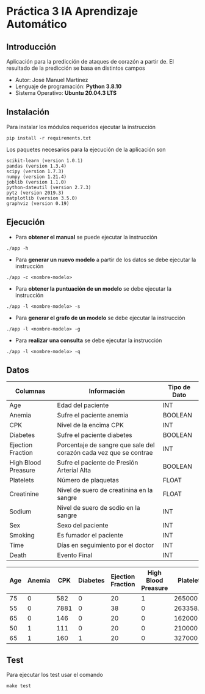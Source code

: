 # Práctica 3 IA Aprendizaje Automático

## Introducción
Aplicación para la predicción de ataques de corazón a partir de. El resultado de la predicción se basa en distintos campos

- Autor: José Manuel Martínez
- Lenguaje de programación: **Python 3.8.10**
- Sistema Operativo: **Ubuntu 20.04.3 LTS**

## Instalación
Para instalar los módulos requeridos ejecutar la instrucción
```
pip install -r requirements.txt
```

Los paquetes necesarios para la ejecución de la aplicación son
```
scikit-learn (version 1.0.1)
pandas (version 1.3.4)
scipy (version 1.7.3)
numpy (version 1.21.4)
joblib (version 1.1.0)
python-dateutil (version 2.7.3)
pytz (version 2019.3)
matplotlib (version 3.5.0)
graphviz (version 0.19)
```

## Ejecución
- Para **obtener el manual** se puede ejecutar la instrucción
```
./app -h
```
- Para **generar un nuevo modelo** a partir de los datos se debe ejecutar la instrucción
```
./app -c <nombre-modelo>
```
- Para **obtener la puntuación de un modelo** se debe ejecutar la instrucción
```
./app -l <nombre-modelo> -s
```
- Para **generar el grafo de un modelo** se debe ejecutar la instrucción
```
./app -l <nombre-modelo> -g
```
- Para **realizar una consulta** se debe ejecutar la instrucción
```
./app -l <nombre-modelo> -q 
```

## Datos

| Columnas            | Información                                                       | Tipo de Dato |
| ------------------- | ----------------------------------------------------------------- | ------------ |
| Age                 | Edad del paciente                                                 | INT          |
| Anemia              | Sufre el paciente anemia                                          | BOOLEAN      |
| CPK                 | Nivel de la encima CPK                                            | INT          |
| Diabetes            | Sufre el paciente diabetes                                        | BOOLEAN      |
| Ejection Fraction   | Porcentaje de sangre que sale del corazón cada vez que se contrae | INT          |
| High Blood Preasure | Sufre el paciente de Presión Arterial Alta                        | BOOLEAN      |
| Platelets           | Número de plaquetas                                               | FLOAT        |
| Creatinine          | Nivel de suero de creatinina en la sangre                         | FLOAT        |
| Sodium              | Nivel de suero de sodio en la sangre                              | INT          |
| Sex                 | Sexo del paciente                                                 | INT          |
| Smoking             | Es fumador el paciente                                            | INT          |
| Time                | Días en seguimiento por el doctor                                 | INT          |
| Death               | Evento Final                                                      | INT          |

| Age | Anemia | CPK  | Diabetes | Ejection Fraction | High Blood Preasure | Platelets    | Creatinine | Sodium | Sex | Smoking | Time | Death |
| --- | ------ | ---- | -------- | ----------------- | ------------------- | ------------ | ---------- | ------ | --- | ------- | ---- | ----- |
| 75  | 0      | 582  | 0        | 20                | 1                   | 265000       | 1.9        | 130    | 1   | 0       | 4    | 1     |
| 55  | 0      | 7881 | 0        | 38                | 0                   | 263358.03    | 1.1        | 136    | 1   | 0       | 6    | 1     |
| 65  | 0      | 146  | 0        | 20                | 0                   | 162000       | 1.3        | 129    | 1   | 1       | 7    | 1     |
| 50  | 1      | 111  | 0        | 20                | 0                   | 210000       | 1.9        | 137    | 1   | 0       | 7    | 1     |
| 65  | 1      | 160  | 1        | 20                | 0                   | 327000       | 2.7        | 116    | 0   | 0       | 8    | 1     |


## Test
Para ejecutar los test usar el comando
```
make test
```

